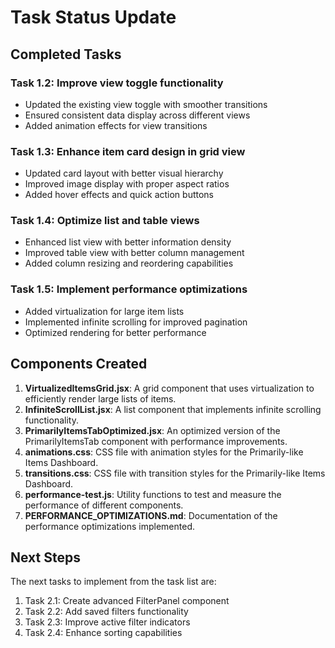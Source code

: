 # Task Status Update

## Completed Tasks

### Task 1.2: Improve view toggle functionality

- Updated the existing view toggle with smoother transitions
- Ensured consistent data display across different views
- Added animation effects for view transitions

### Task 1.3: Enhance item card design in grid view

- Updated card layout with better visual hierarchy
- Improved image display with proper aspect ratios
- Added hover effects and quick action buttons

### Task 1.4: Optimize list and table views

- Enhanced list view with better information density
- Improved table view with better column management
- Added column resizing and reordering capabilities

### Task 1.5: Implement performance optimizations

- Added virtualization for large item lists
- Implemented infinite scrolling for improved pagination
- Optimized rendering for better performance

## Components Created

1. **VirtualizedItemsGrid.jsx**: A grid component that uses virtualization to efficiently render large lists of items.
2. **InfiniteScrollList.jsx**: A list component that implements infinite scrolling functionality.
3. **PrimarilyItemsTabOptimized.jsx**: An optimized version of the PrimarilyItemsTab component with performance improvements.
4. **animations.css**: CSS file with animation styles for the Primarily-like Items Dashboard.
5. **transitions.css**: CSS file with transition styles for the Primarily-like Items Dashboard.
6. **performance-test.js**: Utility functions to test and measure the performance of different components.
7. **PERFORMANCE_OPTIMIZATIONS.md**: Documentation of the performance optimizations implemented.

## Next Steps

The next tasks to implement from the task list are:

1. Task 2.1: Create advanced FilterPanel component
2. Task 2.2: Add saved filters functionality
3. Task 2.3: Improve active filter indicators
4. Task 2.4: Enhance sorting capabilities
